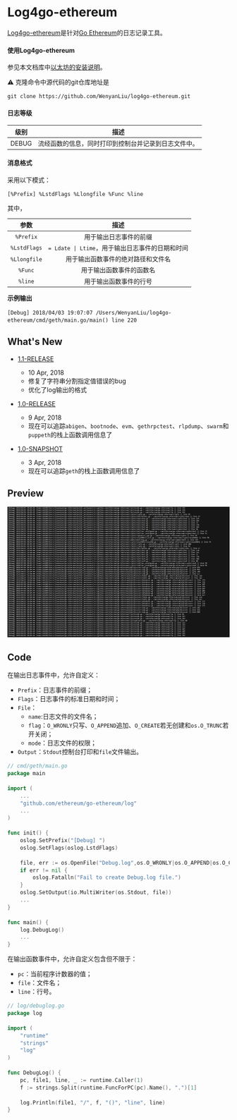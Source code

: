 # Log4go-ethereum

[Log4go-ethereum](https://github.com/WenyanLiu/log4go-ethereum.git)是针对[Go Ethereum](https://github.com/ethereum/go-ethereum.git)的日志记录工具。

#### 使用Log4go-ethereum

参见本文档库中[以太坊的安装说明](./%E5%BC%80%E5%A7%8B%E4%BD%BF%E7%94%A8%E4%BB%A5%E5%A4%AA%E5%9D%8A.md#2-go-ethereum%E5%AE%89%E8%A3%85)。

:warning: 克隆命令中源代码的git仓库地址是

```
git clone https://github.com/WenyanLiu/log4go-ethereum.git
```

#### 日志等级

| 级别 | 描述  |
| :-: | :-: |
| DEBUG | 流经函数的信息，同时打印到控制台并记录到日志文件中。 |

#### 消息格式

采用以下模式：

```
[%Prefix] %LstdFlags %Llongfile %Func %line
```

其中，


| 参数 | 描述 |
| :-: | :-: |
| `%Prefix` | 用于输出日志事件的前缀 |
| `%LstdFlags` | `= Ldate \| Ltime`，用于输出日志事件的日期和时间 |
| `%Llongfile` | 用于输出函数事件的绝对路径和文件名 |
| `%Func`| 用于输出函数事件的函数名 |
| `%line`| 用于输出函数事件的行号 |

**示例输出**

`[Debug] 2018/04/03 19:07:07 /Users/WenyanLiu/log4go-ethereum/cmd/geth/main.go/main() line 220`

## What's New

- [1.1-RELEASE](https://github.com/WenyanLiu/log4go-ethereum/releases/tag/1.1-RELEASE)
    - 10 Apr, 2018
    - 修复了字符串分割指定值错误的bug
    - 优化了log输出的格式

- [1.0-RELEASE](https://github.com/WenyanLiu/log4go-ethereum/releases/tag/1.0-RELEASE)
    - 9 Apr, 2018
    - 现在可以追踪`abigen`、`bootnode`、`evm`、`gethrpctest`、`rlpdump`、`swarm`和`puppeth`的栈上函数调用信息了

- [1.0-SNAPSHOT](https://github.com/WenyanLiu/log4go-ethereum/releases/tag/1.0-SNAPSHOT)
    - 3 Apr, 2018
    - 现在可以追踪`geth`的栈上函数调用信息了

## Preview

![log4go](./img/log4go.png)

## Code

在输出日志事件中，允许自定义：

* `Prefix`：日志事件的前缀；
* `Flags`：日志事件的标准日期和时间；
* `File`：
    * `name`:日志文件的文件名；
    * `flag`：`O_WRONLY`只写、`O_APPEND`追加、`O_CREATE`若无创建和`os.O_TRUNC`若开关闭；
    * `mode`：日志文件的权限；
* `Output`：`Stdout`控制台打印和`file`文件输出。

```go
// cmd/geth/main.go
package main

import (
    ...
	"github.com/ethereum/go-ethereum/log"
	...
)

func init() {
	oslog.SetPrefix("[Debug] ")
	oslog.SetFlags(oslog.LstdFlags)

	file, err := os.OpenFile("Debug.log",os.O_WRONLY|os.O_APPEND|os.O_CREATE|os.O_TRUNC, 0666)
	if err != nil {
		oslog.Fatalln("Fail to create Debug.log file.")
	}
	oslog.SetOutput(io.MultiWriter(os.Stdout, file))
	...
}

func main() {
	log.DebugLog()
    ...
}
```

在输出函数事件中，允许自定义包含但不限于：

* `pc`：当前程序计数器的值；
* `file`：文件名；
* `line`：行号。

```go
// log/debuglog.go
package log

import (
	"runtime"
	"strings"
	"log"
)

func DebugLog() {
	pc, file1, line, _ := runtime.Caller(1)
	f := strings.Split(runtime.FuncForPC(pc).Name(), ".")[1]

	log.Println(file1, "/", f, "()", "line", line)
}
```


